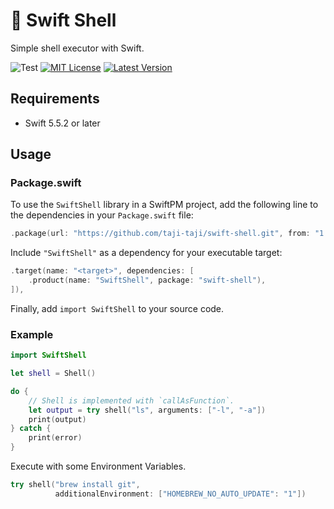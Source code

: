 # :shell: Swift Shell

Simple shell executor with Swift.

![Test](https://github.com/taji-taji/swift-shell/actions/workflows/test.yml/badge.svg)
[![MIT License](https://img.shields.io/github/license/taji-taji/swift-shell)](https://github.com/taji-taji/swift-shell/blob/main/LICENSE)
[![Latest Version](https://img.shields.io/github/v/release/taji-taji/swift-shell?label=latest%20version)](https://github.com/taji-taji/swift-shell/releases/latest)

## Requirements

- Swift 5.5.2 or later

## Usage

### Package.swift

To use the `SwiftShell` library in a SwiftPM project, add the following line to the dependencies in your `Package.swift` file:

```swift
.package(url: "https://github.com/taji-taji/swift-shell.git", from: "1.0.0")
```

Include `"SwiftShell"` as a dependency for your executable target:

```swift
.target(name: "<target>", dependencies: [
    .product(name: "SwiftShell", package: "swift-shell"),
]),
```
Finally, add `import SwiftShell` to your source code.

### Example

```swift
import SwiftShell

let shell = Shell()

do {
    // Shell is implemented with `callAsFunction`.
    let output = try shell("ls", arguments: ["-l", "-a"])
    print(output)
} catch {
    print(error)
}
```

Execute with some Environment Variables. 

```swift
try shell("brew install git",
          additionalEnvironment: ["HOMEBREW_NO_AUTO_UPDATE": "1"])
```
